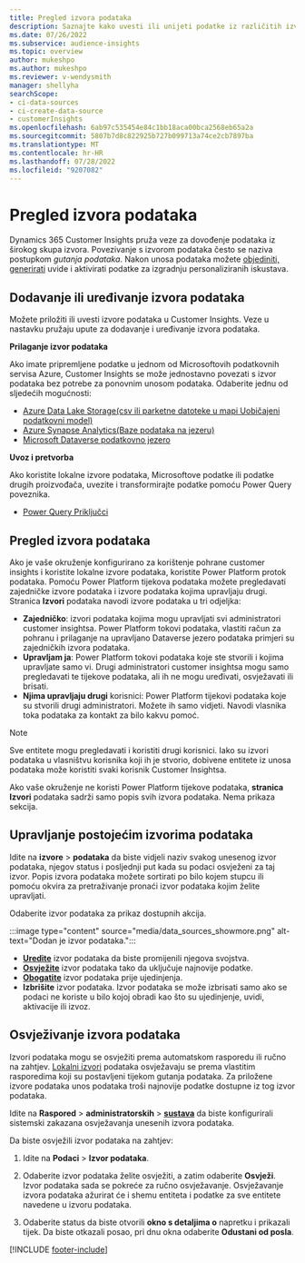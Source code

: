```yaml
---
title: Pregled izvora podataka
description: Saznajte kako uvesti ili unijeti podatke iz različitih izvora.
ms.date: 07/26/2022
ms.subservice: audience-insights
ms.topic: overview
author: mukeshpo
ms.author: mukeshpo
ms.reviewer: v-wendysmith
manager: shellyha
searchScope:
- ci-data-sources
- ci-create-data-source
- customerInsights
ms.openlocfilehash: 6ab97c535454e84c1bb18aca00bca2568eb65a2a
ms.sourcegitcommit: 5807b7d8c822925b727b099713a74ce2cb7897ba
ms.translationtype: MT
ms.contentlocale: hr-HR
ms.lasthandoff: 07/28/2022
ms.locfileid: "9207082"
---
```

# <a name="data-sources-overview"></a>Pregled izvora podataka

Dynamics 365 Customer Insights pruža veze za dovođenje podataka iz širokog skupa izvora. Povezivanje s izvorom podataka često se naziva postupkom *gutanja podataka*. Nakon unosa podataka možete [objediniti, generirati](data-unification.md) uvide i aktivirati podatke za izgradnju personaliziranih iskustava.

## <a name="add-or-edit-data-sources"></a>Dodavanje ili uređivanje izvora podataka

Možete priložiti ili uvesti izvore podataka u Customer Insights. Veze u nastavku pružaju upute za dodavanje i uređivanje izvora podataka.

**Prilaganje izvor podataka**

Ako imate pripremljene podatke u jednom od Microsoftovih podatkovnih servisa Azure, Customer Insights se može jednostavno povezati s izvor podataka bez potrebe za ponovnim unosom podataka. Odaberite jednu od sljedećih mogućnosti:
- [Azure Data Lake Storage(csv ili parketne datoteke u mapi Uobičajeni podatkovni model)](connect-common-data-model.md)
- [Azure Synapse Analytics(Baze podataka na jezeru)](connect-synapse.md)
- [Microsoft Dataverse podatkovno jezero](connect-dataverse-managed-lake.md)

**Uvoz i pretvorba**

Ako koristite lokalne izvore podataka, Microsoftove podatke ili podatke drugih proizvođača, uvezite i transformirajte podatke pomoću Power Query poveznika.
- [Power Query Priključci](connect-power-query.md)

## <a name="review-data-sources"></a>Pregled izvora podataka

Ako je vaše okruženje konfigurirano za korištenje pohrane customer insights i koristite lokalne izvore podataka, koristite Power Platform protok podataka. Pomoću Power Platform tijekova podataka možete pregledavati zajedničke izvore podataka i izvore podataka kojima upravljaju drugi. Stranica **Izvori** podataka navodi izvore podataka u tri odjeljka:
- **Zajedničko**: izvori podataka kojima mogu upravljati svi administratori customer insightsa. Power Platform tokovi podataka, vlastiti račun za pohranu i prilaganje na upravljano Dataverse jezero podataka primjeri su zajedničkih izvora podataka.
- **Upravljam ja**: Power Platform tokovi podataka koje ste stvorili i kojima upravljate samo vi. Drugi administratori customer insightsa mogu samo pregledavati te tijekove podataka, ali ih ne mogu uređivati, osvježavati ili brisati.
- **Njima upravljaju drugi** korisnici: Power Platform tijekovi podataka koje su stvorili drugi administratori. Možete ih samo vidjeti. Navodi vlasnika toka podataka za kontakt za bilo kakvu pomoć.
> [!NOTE]
> Sve entitete mogu pregledavati i koristiti drugi korisnici. Iako su izvori podataka u vlasništvu korisnika koji ih je stvorio, dobivene entitete iz unosa podataka može koristiti svaki korisnik Customer Insightsa.

Ako vaše okruženje ne koristi Power Platform tijekove podataka, **stranica Izvori** podataka sadrži samo popis svih izvora podataka. Nema prikaza sekcija.

## <a name="manage-existing-data-sources"></a>Upravljanje postojećim izvorima podataka

Idite na **izvore** > **podataka** da biste vidjeli naziv svakog unesenog izvor podataka, njegov status i posljednji put kada su podaci osvježeni za taj izvor. Popis izvora podataka možete sortirati po bilo kojem stupcu ili pomoću okvira za pretraživanje pronaći izvor podataka kojim želite upravljati.

Odaberite izvor podataka za prikaz dostupnih akcija.

:::image type="content" source="media/data_sources_showmore.png" alt-text="Dodan je izvor podataka.":::

- [**Uredite**](#add-or-edit-data-sources) izvor podataka da biste promijenili njegova svojstva.
- [**Osvježite**](#refresh-data-sources) izvor podataka tako da uključuje najnovije podatke.
- [**Obogatite**](data-sources-enrichment.md) izvor podataka prije ujedinjenja.
- **Izbrišite** izvor podataka. Izvor podataka se može izbrisati samo ako se podaci ne koriste u bilo kojoj obradi kao što su ujedinjenje, uvidi, aktivacije ili izvoz.

## <a name="refresh-data-sources"></a>Osvježivanje izvora podataka

Izvori podataka mogu se osvježiti prema automatskom rasporedu ili ručno na zahtjev. [Lokalni izvori](connect-power-query.md#add-data-from-on-premises-data-sources) podataka osvježavaju se prema vlastitim rasporedima koji su postavljeni tijekom gutanja podataka. Za priložene izvore podataka unos podataka troši najnovije podatke dostupne iz tog izvor podataka.

Idite na **Raspored** > **administratorskih** > [**sustava**](system.md#schedule-tab) da biste konfigurirali sistemski zakazana osvježavanja unesenih izvora podataka.

Da biste osvježili izvor podataka na zahtjev:

1. Idite na **Podaci** > **Izvor podataka**.

1. Odaberite izvor podataka želite osvježiti, a zatim odaberite **Osvježi**. Izvor podataka sada se pokreće za ručno osvježavanje. Osvježavanje izvora podataka ažurirat će i shemu entiteta i podatke za sve entitete navedene u izvoru podataka.

1. Odaberite status da biste otvorili **okno s detaljima o** napretku i prikazali tijek. Da biste otkazali posao, pri dnu okna odaberite **Odustani od posla**.

[!INCLUDE [footer-include](includes/footer-banner.md)]
